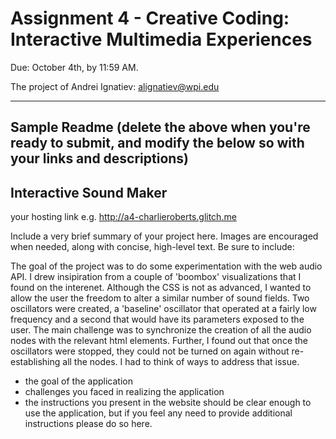Assignment 4 - Creative Coding: Interactive Multimedia Experiences
===

Due: October 4th, by 11:59 AM.

The project of Andrei Ignatiev:
alignatiev@wpi.edu

---

Sample Readme (delete the above when you're ready to submit, and modify the below so with your links and descriptions)
---

## Interactive Sound Maker

your hosting link e.g. http://a4-charlieroberts.glitch.me

Include a very brief summary of your project here. Images are encouraged when needed, along with concise, high-level text. Be sure to include:

The goal of the project was to do some experimentation with the web audio API. I drew insipiration from a couple of 'boombox' visualizations that I found on the interenet. Although the CSS is not as advanced, I wanted to allow the user the freedom to alter a similar number of sound fields. Two oscillators were created, a 'baseline' oscillator that operated at a fairly low frequency and a second that would have its parameters exposed to the user. The main challenge was to synchronize the creation of all the audio nodes with the relevant html elements. Further, I found out that once the oscillators were stopped, they could not be turned on again without re-establishing all the nodes. I had to think of ways to address that issue. 








- the goal of the application
- challenges you faced in realizing the application
- the instructions you present in the website should be clear enough to use the application, but if you feel any need to provide additional instructions please do so here.
